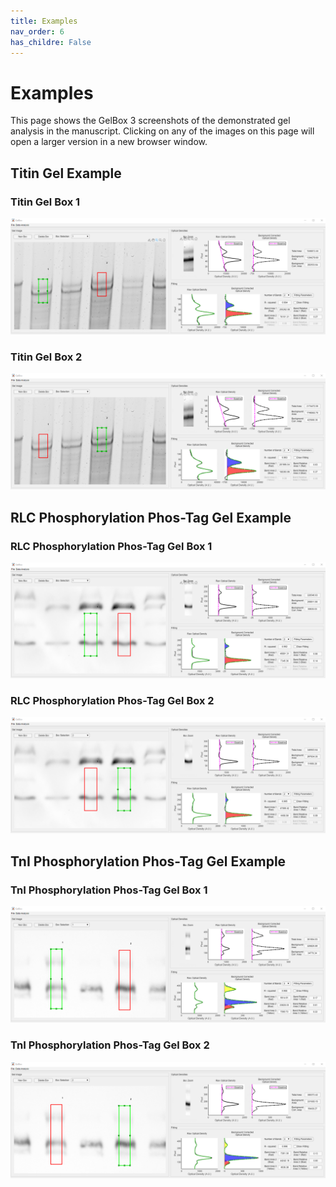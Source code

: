 ```yaml
---
title: Examples
nav_order: 6
has_childre: False
---
```


# Examples
This page shows the GelBox 3 screenshots of the demonstrated gel analysis in the manuscript. Clicking on any of the images on this page will open a larger version in a new browser window.

## Titin Gel Example
### Titin Gel Box 1

<a href="media/titin_box_1.png" target="_blank">![titin gel box 1](media/titin_box_1.png)</a>

### Titin Gel Box 2

<a href="media/titin_box_2.png" target="_blank">![titin gel box 2](media/titin_box_2.png)</a>

## RLC Phosphorylation Phos-Tag Gel Example

### RLC Phosphorylation Phos-Tag Gel Box 1

<a href="media/rlc_box_1.png" target="_blank">![rlc gel box 1](media/rlc_box_1.png)</a>

### RLC Phosphorylation Phos-Tag Gel Box 2

<a href="media/rlc_box_2.png" target="_blank">![rlc gel box 2](media/rlc_box_2.png)</a>

## TnI Phosphorylation Phos-Tag Gel Example

### TnI Phosphorylation Phos-Tag Gel Box 1

<a href="media/tni_box_1.png" target="_blank">![tni gel box 1](media/tni_box_1.png)</a>

### TnI Phosphorylation Phos-Tag Gel Box 2

<a href="media/tni_box_2.png" target="_blank">![tni gel box 2](media/tni_box_2.png)</a>
